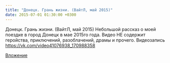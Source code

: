 ```yaml
---
title: "Донецк. Грань жизни. (ВайтЛ, май 2015)"
date: 2015-07-01 01:30:00 +0300
---
```


Донецк. Грань жизни. (ВайтЛ, май 2015)
Небольшой рассказ о моей поездке в город Донецк в мае 2015го года.
Видео НЕ содержит геройства, приключений, разоблачений, драмы и прочего.
Видеозапись
https://vk.com/video41076938_170988358

[Вложение](https://vk.com/video41076938_170988358)
